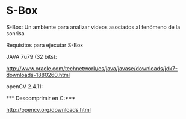 # S-Box
S-Box: Un ambiente para analizar videos asociados al fenómeno de la sonrisa

Requisitos para ejecutar S-Box

JAVA 7u79 (32 bits):

http://www.oracle.com/technetwork/es/java/javase/downloads/jdk7-downloads-1880260.html

openCV 2.4.11:

*** Descomprimir en C:\***

http://opencv.org/downloads.html
